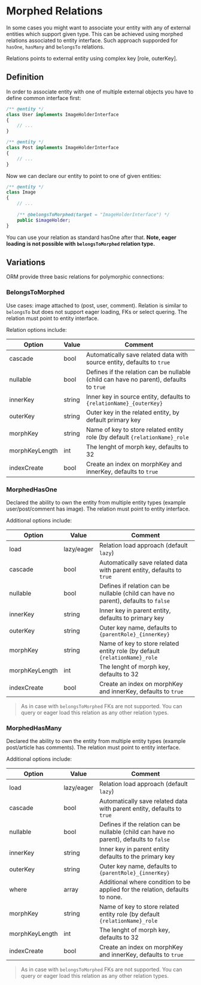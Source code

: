 # Morphed Relations
In some cases you might want to associate your entity with any of external entities which support given type. This can be achieved
using morphed relations associated to entity interface. Such approach supporded for `hasOne`, `hasMany` and `belongsTo` relations.

Relations points to external entity using complex key [role, outerKey].

## Definition
In order to associate entity with one of multiple external objects you have to define common interface first:

```php
/** @entity */
class User implements ImageHolderInterface
{
    // ...
}

/** @entity */
class Post implements ImageHolderInterface
{
    // ...
}
```

Now we can declare our entity to point to one of given entities:

```php
/** @entity */
class Image 
{
    // ...
    
    /** @belongsToMorphed(target = "ImageHolderInterface") */
    public $imageHolder;
}
```

You can use your relation as standard hasOne after that. **Note, eager loading is not possible with `belongsToMorphed` relation type.**

## Variations
ORM provide three basic relations for polymorphic connections:

### BelongsToMorphed
Use cases: image attached to (post, user, comment). Relation is similar to `belongsTo` but does not support eager loading, FKs or select quering. The relation must point to entity interface.

Relation options include:

Option      | Value  | Comment
---         | ---    | ----
cascade     | bool   | Automatically save related data with source entity, defaults to `true`
nullable    | bool   | Defines if the relation can be nullable (child can have no parent), defaults to `true`
innerKey    | string | Inner key in source entity, defaults to `{relationName}_{outerKey}`
outerKey    | string | Outer key in the related entity, by default primary key
morphKey    | string | Name of key to store related entity role (by default `{relationName}_role`
morphKeyLength | int | The lenght of morph key, defaults to 32
indexCreate | bool   | Create an index on morphKey and innerKey, defaults to `true`

### MorphedHasOne
Declared the ability to own the entity from multiple entity types (example user/post/comment has image). The relation must point to entity interface.

Additional options include:

Option      | Value  | Comment
---         | ---    | ----
load        | lazy/eager | Relation load approach (default `lazy`)
cascade     | bool   | Automatically save related data with parent entity, defaults to `true`
nullable    | bool   | Defines if relation can be nullable (child can have no parent), defaults to `false`
innerKey    | string | Inner key in parent entity, defaults to primary key
outerKey    | string | Outer key name, defaults to `{parentRole}_{innerKey}` 
morphKey    | string | Name of key to store related entity role (by default `{relationName}_role`
morphKeyLength | int | The lenght of morph key, defaults to 32
indexCreate | bool   | Create an index on morphKey and innerKey, defaults to `true`

> As in case with `belongsToMorphed` FKs are not supported. You can query or eager load this relation as any other relation types.

### MorphedHasMany
Declared the ability to own the entity from multiple entity types (example post/article has comments). The relation must point to entity interface.

Additional options include:

Option      | Value  | Comment
---         | ---    | ----
load        | lazy/eager | Relation load approach (default `lazy`)
cascade     | bool   | Automatically save related data with parent entity, defaults to `true`
nullable    | bool   | Defines if the relation can be nullable (child can have no parent), defaults to `false`
innerKey    | string | Inner key in parent entity defaults to the primary key
outerKey    | string | Outer key name, defaults to `{parentRole}_{innerKey}`
where       | array  | Additional where condition to be applied for the relation, defaults to none.
morphKey    | string | Name of key to store related entity role (by default `{relationName}_role`
morphKeyLength | int | The lenght of morph key, defaults to 32
indexCreate | bool   | Create an index on morphKey and innerKey, defaults to `true`

> As in case with `belongsToMorphed` FKs are not supported. You can query or eager load this relation as any other relation types.
